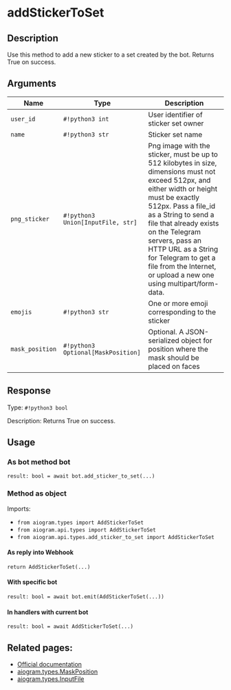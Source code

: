 # addStickerToSet

## Description

Use this method to add a new sticker to a set created by the bot. Returns True on success.


## Arguments

| Name | Type | Description |
| - | - | - |
| `user_id` | `#!python3 int` | User identifier of sticker set owner |
| `name` | `#!python3 str` | Sticker set name |
| `png_sticker` | `#!python3 Union[InputFile, str]` | Png image with the sticker, must be up to 512 kilobytes in size, dimensions must not exceed 512px, and either width or height must be exactly 512px. Pass a file_id as a String to send a file that already exists on the Telegram servers, pass an HTTP URL as a String for Telegram to get a file from the Internet, or upload a new one using multipart/form-data. |
| `emojis` | `#!python3 str` | One or more emoji corresponding to the sticker |
| `mask_position` | `#!python3 Optional[MaskPosition]` | Optional. A JSON-serialized object for position where the mask should be placed on faces |



## Response

Type: `#!python3 bool`

Description: Returns True on success.


## Usage


### As bot method bot

```python3
result: bool = await bot.add_sticker_to_set(...)
```

### Method as object

Imports:

- `from aiogram.types import AddStickerToSet`
- `from aiogram.api.types import AddStickerToSet`
- `from aiogram.api.types.add_sticker_to_set import AddStickerToSet`

#### As reply into Webhook
```python3
return AddStickerToSet(...)
```

#### With specific bot
```python3
result: bool = await bot.emit(AddStickerToSet(...))
```

#### In handlers with current bot
```python3
result: bool = await AddStickerToSet(...)
```


## Related pages:

- [Official documentation](https://core.telegram.org/bots/api#addstickertoset)
- [aiogram.types.MaskPosition](../types/mask_position.md)
- [aiogram.types.InputFile](../types/input_file.md)
